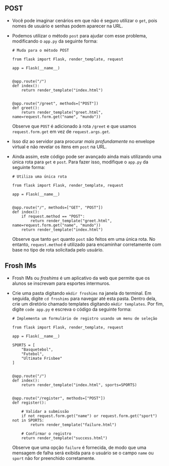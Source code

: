POST
----

*   Você pode imaginar cenários em que não é seguro utilizar o `get`, pois nomes de usuário e senhas podem aparecer na URL.
*   Podemos utilizar o método `post` para ajudar com esse problema, modificando o `app.py` da seguinte forma:
    
        # Muda para o método POST
        
        from flask import Flask, render_template, request
        
        app = Flask(__name__)
        
        
        @app.route("/")
        def index():
            return render_template("index.html")
        
        
        @app.route("/greet", methods=["POST"])
        def greet():
            return render_template("greet.html", name=request.form.get("name", "mundo"))
        
    
    Observe que `POST` é adicionado à rota `/greet` e que usamos `request.form.get` em vez de `request.args.get`.
    
*   Isso diz ao servidor para procurar _mais profundamente_ no envelope virtual e não revelar os itens em `post` na URL.
*   Ainda assim, este código pode ser avançado ainda mais utilizando uma única rota para `get` e `post`. Para fazer isso, modifique o `app.py` da seguinte forma:
    
        # Utiliza uma única rota
        
        from flask import Flask, render_template, request
        
        app = Flask(__name__)
        
        
        @app.route("/", methods=["GET", "POST"])
        def index():
            if request.method == "POST":
                return render_template("greet.html", name=request.form.get("name", "mundo"))
            return render_template("index.html")
        
    
    Observe que tanto `get` quanto `post` são feitos em uma única rota. No entanto, `request.method` é utilizado para encaminhar corretamente com base no tipo de rota solicitada pelo usuário.
    

Frosh IMs
---------

*   Frosh IMs ou _froshims_ é um aplicativo da web que permite que os alunos se inscrevam para esportes intermuros.
*   Crie uma pasta digitando `mkdir froshims` na janela do terminal. Em seguida, digite `cd froshims` para navegar até esta pasta. Dentro dela, crie um diretório chamado templates digitando `mkdir templates`. Por fim, digite `code app.py` e escreva o código da seguinte forma:
    
        # Implementa um formulário de registro usando um menu de seleção
        
        from flask import Flask, render_template, request
        
        app = Flask(__name__)
        
        SPORTS = [
            "Basquetebol",
            "Futebol",
            "Ultimate Frisbee"
        ]
        
        
        @app.route("/")
        def index():
            return render_template("index.html", sports=SPORTS)
        
        
        @app.route("/register", methods=["POST"])
        def register():
        
            # Validar a submissão
            if not request.form.get("name") or request.form.get("sport") not in SPORTS:
                return render_template("failure.html")
        
            # Confirmar o registro
            return render_template("success.html")
        
    
    Observe que uma opção `failure` é fornecida, de modo que uma mensagem de falha será exibida para o usuário se o campo `name` ou `sport` não for preenchido corretamente.